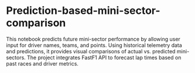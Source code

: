 # Prediction-based-mini-sector-comparison
This notebook predicts future mini-sector performance by allowing user input for driver names, teams, and points. Using historical telemetry data and predictions, it provides visual comparisons of actual vs. predicted mini-sectors. The project integrates FastF1 API to forecast lap times based on past races and driver metrics.
